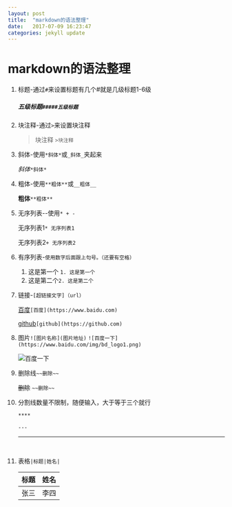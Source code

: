 ```yaml
---
layout: post
title:  "markdown的语法整理"
date:   2017-07-09 16:23:47
categories: jekyll update
---
```

# markdown的语法整理

1. 标题-通过`#`来设置标题有几个#就是几级标题1-6级

   ##### 五级标题`#####五级标题`

2. 块注释-通过`>`来设置块注释

   > 块注释 `>块注释`


3. 斜体-使用`*斜体*`或`_斜体_`夹起来

   *斜体*`*斜体*`

4. 粗体-使用`**粗体**`或`__粗体__`

   **粗体**`**粗体**`

5. 无序列表--使用`* + -`

   无序列表1`* 无序列表1`

   无序列表2`+ 无序列表2`

6. 有序列表-`使用数字后面跟上句号。（还要有空格）`

   1. 这是第一个 `1. 这是第一个`
   2. 这是第二个`2. 这是第二个`

7. 链接-`[超链接文字]（url）`

   [百度]( https://www.baidu.com/)`[百度](https://www.baidu.com)`

   [github](https://github.com/)`[github](https://github.com)`

8. 图片`![图片名称](图片地址)` `![百度一下](https://www.baidu.com/img/bd_logo1.png)`

   ![百度一下](https://www.baidu.com/img/bd_logo1.png)

9. 删除线`~~删除~~`

   ~~删除~~  `~~删除~~`

10. 分割线数量不限制，随便输入，大于等于三个就行

    `****`

    `---`

    ---

    ​

11. 表格`|标题|姓名|`

    | 标题   | 姓名   |
    | ---- | ---- |
    | 张三   | 李四   |

    ​